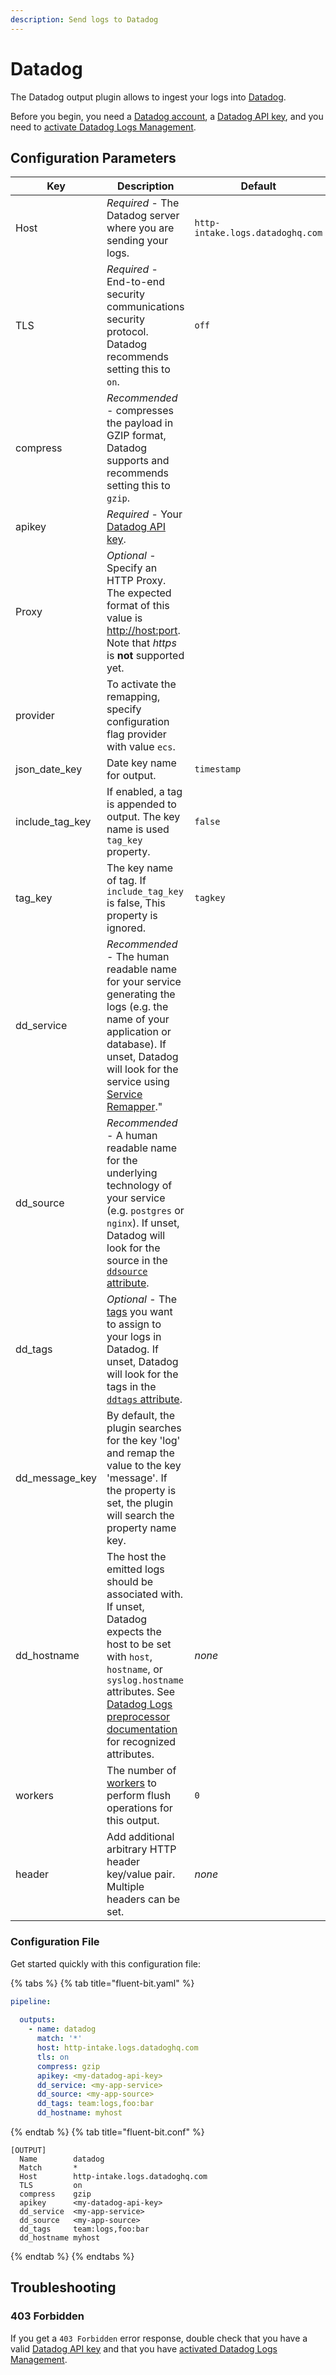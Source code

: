 ```yaml
---
description: Send logs to Datadog
---
```


# Datadog

The Datadog output plugin allows to ingest your logs into [Datadog](https://app.datadoghq.com/signup).

Before you begin, you need a [Datadog account](https://app.datadoghq.com/signup), a [Datadog API key](https://docs.datadoghq.com/account_management/api-app-keys/), and you need to [activate Datadog Logs Management](https://app.datadoghq.com/logs/activation).

## Configuration Parameters

| Key             | Description                                                                                                                                                                                                                                                                                                                                                                                                                                | Default                          |
| --------------- | -----------------------------------------------------------------------------------------------------------------------------------------------------------------                                                                                                                                                                                                                                                                          | -------------------------------- |
| Host            | _Required_ - The Datadog server where you are sending your logs.                                                                                                                                                                                                                                                                                                                                                                           | `http-intake.logs.datadoghq.com` |
| TLS             | _Required_ - End-to-end security communications security protocol. Datadog recommends setting this to `on`.                                                                                                                                                                                                                                                                                                                                | `off`                            |
| compress        | _Recommended_ - compresses the payload in GZIP format, Datadog supports and recommends setting this to `gzip`.                                                                                                                                                                                                                                                                                                                             |                                  |
| apikey          | _Required_ - Your [Datadog API key](https://app.datadoghq.com/account/settings#api).                                                                                                                                                                                                                                                                                                                                                       |                                  |
| Proxy           | _Optional_ - Specify an HTTP Proxy. The expected format of this value is [http://host:port](http://host/:port). Note that _https_ is **not** supported yet.                                                                                                                                                                                                                                                                                |                                  |
| provider        | To activate the remapping, specify configuration flag provider with value `ecs`.                                                                                                                                                                                                                                                                                                                                                           |                                  |
| json_date_key   | Date key name for output.                                                                                                                                                                                                                                                                                                                                                                                                                  | `timestamp`                      |
| include_tag_key | If enabled, a tag is appended to output. The key name is used `tag_key` property.                                                                                                                                                                                                                                                                                                                                                          | `false`                          |
| tag_key         | The key name of tag. If `include_tag_key` is false, This property is ignored.                                                                                                                                                                                                                                                                                                                                                              | `tagkey`                         |
| dd_service      | _Recommended_ - The human readable name for your service generating the logs (e.g. the name of your application or database). If unset, Datadog will look for the service using [Service Remapper](https://docs.datadoghq.com/logs/log_configuration/pipelines/?tab=service#service-attribute)." |                                  |
| dd_source       | _Recommended_ - A human readable name for the underlying technology of your service (e.g. `postgres` or `nginx`). If unset, Datadog will look for the source in the [`ddsource` attribute](https://docs.datadoghq.com/logs/log_configuration/pipelines/?tab=source#source-attribute).                                                                                                                                                                                                                                                                                                                   |                                  |
| dd_tags         | _Optional_ - The [tags](https://docs.datadoghq.com/tagging/) you want to assign to your logs in Datadog. If unset, Datadog will look for the tags in the [`ddtags` attribute](https://docs.datadoghq.com/api/latest/logs/#send-logs).                                                                                                                                                                                                                                                                                                                                   |                                  |
| dd_message_key  | By default, the plugin searches for the key 'log' and remap the value to the key 'message'. If the property is set, the plugin will search the property name key.                                                                                                                                                                                                                                                                          |                                  |
| dd_hostname     | The host the emitted logs should be associated with. If unset, Datadog expects the host to be set with `host`, `hostname`, or `syslog.hostname` attributes. See [Datadog Logs preprocessor documentation](https://docs.datadoghq.com/logs/log_configuration/pipelines/?tab=host#preprocessing) for recognized attributes. | _none_ |
| workers | The number of [workers](../../administration/multithreading.md#outputs) to perform flush operations for this output. | `0` |
| header | Add additional arbitrary HTTP header key/value pair. Multiple headers can be set. | _none_ |

### Configuration File

Get started quickly with this configuration file:

{% tabs %}
{% tab title="fluent-bit.yaml" %}

```yaml
pipeline:
          
  outputs:
    - name: datadog
      match: '*'
      host: http-intake.logs.datadoghq.com
      tls: on
      compress: gzip
      apikey: <my-datadog-api-key>
      dd_service: <my-app-service>
      dd_source: <my-app-source>
      dd_tags: team:logs,foo:bar
      dd_hostname: myhost  
```

{% endtab %}
{% tab title="fluent-bit.conf" %}

```text
[OUTPUT]
  Name        datadog
  Match       *
  Host        http-intake.logs.datadoghq.com
  TLS         on
  compress    gzip
  apikey      <my-datadog-api-key>
  dd_service  <my-app-service>
  dd_source   <my-app-source>
  dd_tags     team:logs,foo:bar
  dd_hostname myhost
```

{% endtab %}
{% endtabs %}

## Troubleshooting

### 403 Forbidden

If you get a `403 Forbidden` error response, double check that you have a valid [Datadog API key](https://docs.datadoghq.com/account_management/api-app-keys/) and that you have [activated Datadog Logs Management](https://app.datadoghq.com/logs/activation).